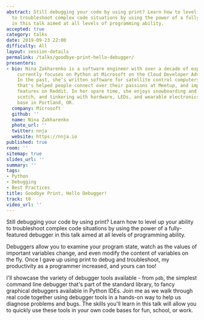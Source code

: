 ```yaml
---
abstract: Still debugging your code by using print? Learn how to level up your ability
  to troubleshoot complex code situations by using the power of a fully-featured debugger
  in this talk aimed at all levels of programming ability.
accepted: true
category: talks
date: 2019-09-23 22:00
difficulty: All
layout: session-details
permalink: /talks/goodbye-print-hello-debugger/
presenters:
- bio: Nina Zakharenko is a software engineer with over a decade of experience. She
    currently focuses on Python at Microsoft on the Cloud Developer Advocacy team.
    In the past, she’s written software for satellite control computers at HBO, code
    that's helped people connect over their passions at Meetup, and implemented time-wasting
    features on Reddit. In her spare time, she enjoys snowboarding and hiking, drinking
    scotch, and tinkering with hardware, LEDs, and wearable electronics from her home
    base in Portland, OR.
  company: Microsoft
  github: ''
  name: Nina Zakharenko
  photo_url: ''
  twitter: nnja
  website: https://nnja.io
published: true
room: ''
sitemap: true
slides_url: ''
summary: ''
tags:
- Python
- Debugging
- Best Practices
title: Goodbye Print, Hello Debugger!
track: t0
video_url: ''
---
```


Still debugging your code by using print? Learn how to level up your ability to troubleshoot complex code situations by using the power of a fully-featured debugger in this talk aimed at all levels of programming ability.

Debuggers allow you to examine your program state, watch as the values of important variables change, and even modify the content of variables on the fly. Once I gave up using print to debug and troubleshoot, my productivity as a programmer increased, and yours can too!

I'll showcase the variety of debugger tools available - from `pdb`, the simplest command line debugger that's part of the standard library, to fancy graphical debuggers available in Python IDEs. Join me as we walk through real code together using debugger tools in a hands-on way to help us diagnose problems and bugs. The skills you'll learn in this talk will allow you to quickly use these tools in your own code bases for fun, school, or work.